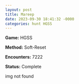 ```yaml
---
layout: post
title: Mareep
date: 2023-09-30 18:41:32 -0000
categories: hunt HGSS
---
```


**Game:** HGSS

**Method:** Soft-Reset

**Encounters:** 7222

**Status:** Complete

img not found